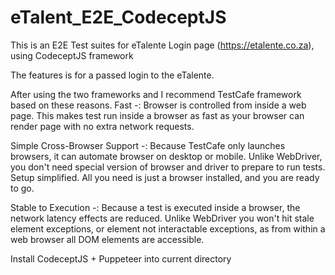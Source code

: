 # eTalent_E2E_CodeceptJS
This is an E2E Test suites for eTalente Login page (https://etalente.co.za), using CodeceptJS framework


The features is for a passed login to the eTalente.


After using the two frameworks and I recommend TestCafe framework based on these reasons.
Fast -: Browser is controlled from inside a web page. This makes test run inside a browser as fast as your browser can render page with no extra network requests.

Simple Cross-Browser Support -: Because TestCafe only launches browsers, it can automate browser on desktop or mobile. Unlike WebDriver, you don't need special version of browser and driver to prepare to run tests. Setup simplified. All you need is just a browser installed, and you are ready to go.

Stable to Execution -: Because a test is executed inside a browser, the network latency effects are reduced. Unlike WebDriver you won't hit stale element exceptions, or element not interactable exceptions, as from within a web browser all DOM elements are accessible.

Install CodeceptJS + Puppeteer into current directory

